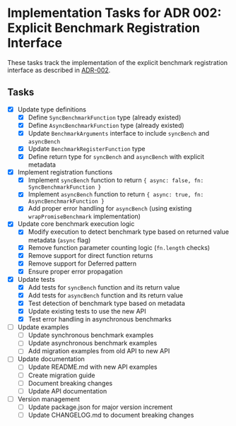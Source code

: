 # Implementation Tasks for ADR 002: Explicit Benchmark Registration Interface

These tasks track the implementation of the explicit benchmark registration interface as described in [ADR-002](./adr-002-explicit-benchmark-registration.en.md).

## Tasks

- [x] Update type definitions
  - [x] Define `SyncBenchmarkFunction` type (already existed)
  - [x] Define `AsyncBenchmarkFunction` type (already existed)
  - [x] Update `BenchmarkArguments` interface to include `syncBench` and `asyncBench`
  - [x] Update `BenchmarkRegisterFunction` type
  - [x] Define return type for `syncBench` and `asyncBench` with explicit metadata

- [x] Implement registration functions
  - [x] Implement `syncBench` function to return `{ async: false, fn: SyncBenchmarkFunction }` 
  - [x] Implement `asyncBench` function to return `{ async: true, fn: AsyncBenchmarkFunction }` 
  - [x] Add proper error handling for `asyncBench` (using existing `wrapPromiseBenchmark` implementation)

- [x] Update core benchmark execution logic
  - [x] Modify execution to detect benchmark type based on returned value metadata (`async` flag)
  - [x] Remove function parameter counting logic (`fn.length` checks)
  - [x] Remove support for direct function returns
  - [x] Remove support for Deferred pattern
  - [x] Ensure proper error propagation

- [x] Update tests
  - [x] Add tests for `syncBench` function and its return value
  - [x] Add tests for `asyncBench` function and its return value
  - [x] Test detection of benchmark type based on metadata
  - [x] Update existing tests to use the new API
  - [x] Test error handling in asynchronous benchmarks

- [ ] Update examples
  - [ ] Update synchronous benchmark examples
  - [ ] Update asynchronous benchmark examples
  - [ ] Add migration examples from old API to new API

- [ ] Update documentation
  - [ ] Update README.md with new API examples
  - [ ] Create migration guide
  - [ ] Document breaking changes
  - [ ] Update API documentation

- [ ] Version management
  - [ ] Update package.json for major version increment
  - [ ] Update CHANGELOG.md to document breaking changes
